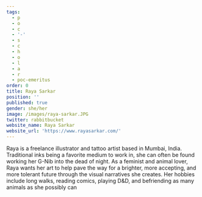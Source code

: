 ```yaml
---
tags:
  - p
  - o
  - c
  - '-'
  - s
  - c
  - h
  - o
  - l
  - a
  - r
  - poc-emeritus
order: 0
title: Raya Sarkar
position: ''
published: true
gender: she/her
image: /images/raya-sarkar.JPG
twitter: rabbitbucket
website_name: Raya Sarkar
website_url: 'https://www.rayasarkar.com/'
---
```


Raya is a freelance illustrator and tattoo artist based in Mumbai, India. Traditional inks being a favorite medium to work in, she can often be found working her G-Nib into the dead of night. As a feminist and animal lover, Raya wants her art to help pave the way for a brighter, more accepting, and more tolerant future through the visual narratives she creates. Her hobbies include long walks, reading comics, playing D\&D, and befriending as many animals as she possibly can
